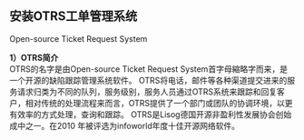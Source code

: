 ## 安装OTRS工单管理系统
Open-source Ticket Request System

**1）OTRS简介**  
OTRS的名字是由Open-source Ticket Request System首字母縮略字而来，是一个开源的缺陷跟踪管理系统软件。
OTRS将电话，邮件等各种渠道提交进来的服务请求归类为不同的队列，服务级别，服务人员通过OTRS系统来跟踪和回复客户，相对传统的处理流程来而言，OTRS提供了一个部门或团队的协调环境，以更有效率的方式处理，查询和跟踪。
OTRS是Lisog德国开源非盈利性发展协会创始成中之一。在2010 年被评选为infoworld年度十佳开源网络软件。
